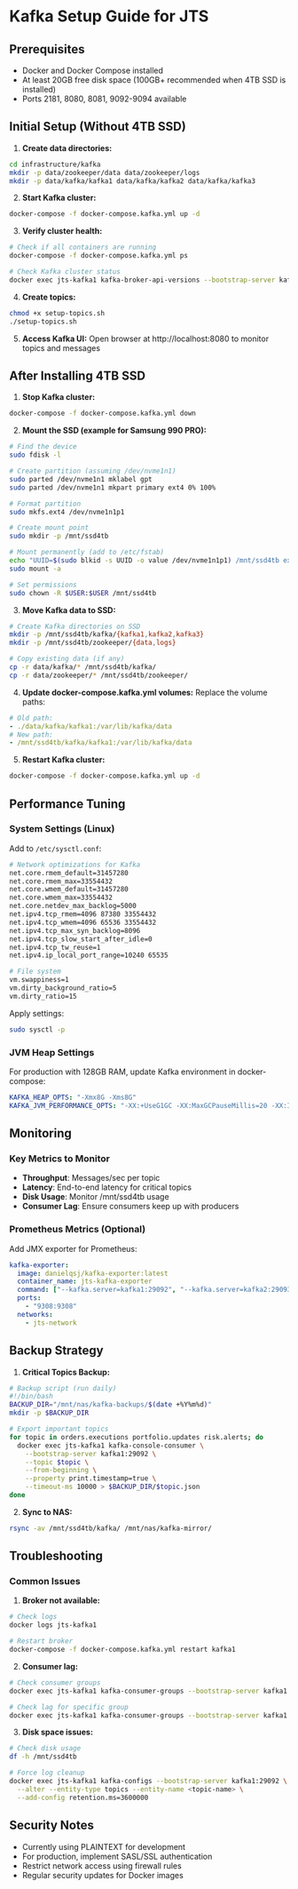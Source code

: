 # Kafka Setup Guide for JTS

## Prerequisites
- Docker and Docker Compose installed
- At least 20GB free disk space (100GB+ recommended when 4TB SSD is installed)
- Ports 2181, 8080, 8081, 9092-9094 available

## Initial Setup (Without 4TB SSD)

1. **Create data directories:**
```bash
cd infrastructure/kafka
mkdir -p data/zookeeper/data data/zookeeper/logs
mkdir -p data/kafka/kafka1 data/kafka/kafka2 data/kafka/kafka3
```

2. **Start Kafka cluster:**
```bash
docker-compose -f docker-compose.kafka.yml up -d
```

3. **Verify cluster health:**
```bash
# Check if all containers are running
docker-compose -f docker-compose.kafka.yml ps

# Check Kafka cluster status
docker exec jts-kafka1 kafka-broker-api-versions --bootstrap-server kafka1:29092
```

4. **Create topics:**
```bash
chmod +x setup-topics.sh
./setup-topics.sh
```

5. **Access Kafka UI:**
Open browser at http://localhost:8080 to monitor topics and messages

## After Installing 4TB SSD

1. **Stop Kafka cluster:**
```bash
docker-compose -f docker-compose.kafka.yml down
```

2. **Mount the SSD (example for Samsung 990 PRO):**
```bash
# Find the device
sudo fdisk -l

# Create partition (assuming /dev/nvme1n1)
sudo parted /dev/nvme1n1 mklabel gpt
sudo parted /dev/nvme1n1 mkpart primary ext4 0% 100%

# Format partition
sudo mkfs.ext4 /dev/nvme1n1p1

# Create mount point
sudo mkdir -p /mnt/ssd4tb

# Mount permanently (add to /etc/fstab)
echo "UUID=$(sudo blkid -s UUID -o value /dev/nvme1n1p1) /mnt/ssd4tb ext4 defaults,noatime 0 2" | sudo tee -a /etc/fstab
sudo mount -a

# Set permissions
sudo chown -R $USER:$USER /mnt/ssd4tb
```

3. **Move Kafka data to SSD:**
```bash
# Create Kafka directories on SSD
mkdir -p /mnt/ssd4tb/kafka/{kafka1,kafka2,kafka3}
mkdir -p /mnt/ssd4tb/zookeeper/{data,logs}

# Copy existing data (if any)
cp -r data/kafka/* /mnt/ssd4tb/kafka/
cp -r data/zookeeper/* /mnt/ssd4tb/zookeeper/
```

4. **Update docker-compose.kafka.yml volumes:**
Replace the volume paths:
```yaml
# Old path:
- ./data/kafka/kafka1:/var/lib/kafka/data
# New path:
- /mnt/ssd4tb/kafka/kafka1:/var/lib/kafka/data
```

5. **Restart Kafka cluster:**
```bash
docker-compose -f docker-compose.kafka.yml up -d
```

## Performance Tuning

### System Settings (Linux)
Add to `/etc/sysctl.conf`:
```bash
# Network optimizations for Kafka
net.core.rmem_default=31457280
net.core.rmem_max=33554432
net.core.wmem_default=31457280
net.core.wmem_max=33554432
net.core.netdev_max_backlog=5000
net.ipv4.tcp_rmem=4096 87380 33554432
net.ipv4.tcp_wmem=4096 65536 33554432
net.ipv4.tcp_max_syn_backlog=8096
net.ipv4.tcp_slow_start_after_idle=0
net.ipv4.tcp_tw_reuse=1
net.ipv4.ip_local_port_range=10240 65535

# File system
vm.swappiness=1
vm.dirty_background_ratio=5
vm.dirty_ratio=15
```

Apply settings:
```bash
sudo sysctl -p
```

### JVM Heap Settings
For production with 128GB RAM, update Kafka environment in docker-compose:
```yaml
KAFKA_HEAP_OPTS: "-Xmx8G -Xms8G"
KAFKA_JVM_PERFORMANCE_OPTS: "-XX:+UseG1GC -XX:MaxGCPauseMillis=20 -XX:InitiatingHeapOccupancyPercent=35 -XX:+ExplicitGCInvokesConcurrent"
```

## Monitoring

### Key Metrics to Monitor
- **Throughput**: Messages/sec per topic
- **Latency**: End-to-end latency for critical topics
- **Disk Usage**: Monitor /mnt/ssd4tb usage
- **Consumer Lag**: Ensure consumers keep up with producers

### Prometheus Metrics (Optional)
Add JMX exporter for Prometheus:
```yaml
kafka-exporter:
  image: danielqsj/kafka-exporter:latest
  container_name: jts-kafka-exporter
  command: ["--kafka.server=kafka1:29092", "--kafka.server=kafka2:29093", "--kafka.server=kafka3:29094"]
  ports:
    - "9308:9308"
  networks:
    - jts-network
```

## Backup Strategy

1. **Critical Topics Backup:**
```bash
# Backup script (run daily)
#!/bin/bash
BACKUP_DIR="/mnt/nas/kafka-backups/$(date +%Y%m%d)"
mkdir -p $BACKUP_DIR

# Export important topics
for topic in orders.executions portfolio.updates risk.alerts; do
  docker exec jts-kafka1 kafka-console-consumer \
    --bootstrap-server kafka1:29092 \
    --topic $topic \
    --from-beginning \
    --property print.timestamp=true \
    --timeout-ms 10000 > $BACKUP_DIR/$topic.json
done
```

2. **Sync to NAS:**
```bash
rsync -av /mnt/ssd4tb/kafka/ /mnt/nas/kafka-mirror/
```

## Troubleshooting

### Common Issues

1. **Broker not available:**
```bash
# Check logs
docker logs jts-kafka1

# Restart broker
docker-compose -f docker-compose.kafka.yml restart kafka1
```

2. **Consumer lag:**
```bash
# Check consumer groups
docker exec jts-kafka1 kafka-consumer-groups --bootstrap-server kafka1:29092 --list

# Check lag for specific group
docker exec jts-kafka1 kafka-consumer-groups --bootstrap-server kafka1:29092 --describe --group <group-name>
```

3. **Disk space issues:**
```bash
# Check disk usage
df -h /mnt/ssd4tb

# Force log cleanup
docker exec jts-kafka1 kafka-configs --bootstrap-server kafka1:29092 \
  --alter --entity-type topics --entity-name <topic-name> \
  --add-config retention.ms=3600000
```

## Security Notes
- Currently using PLAINTEXT for development
- For production, implement SASL/SSL authentication
- Restrict network access using firewall rules
- Regular security updates for Docker images